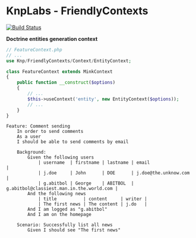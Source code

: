 KnpLabs - FriendlyContexts
================

[![Build Status](https://travis-ci.org/PedroTroller/FriendlyContexts.png)](https://travis-ci.org/PedroTroller/FriendlyContexts)

**Doctrine entities generation context**

```php
// FeatureContext.php
// ...
use Knp/FriendlyContexts/Context/EntityContext;

class FeatureContext extends MinkContext
{
    public function __construct($options)
    {
        // ...
        $this->useContext('entity', new EntityContext($options));
        // ...
    }
}
```
```gherkin
Feature: Comment sending
    In order to send comments
    As a user
    I should be able to send comments by email

    Background:
        Given the following users
            | username  | firstname | lastname | email                                    |
            | j.doe     | John      | DOE      | j.doe@the.unknow.com                     |
            | g.abitbol | George    | ABITBOL  | g.abitbol@classiest.man.in.the.world.com |
        And the following news
            | title          | content     | writer |
            | The first news | The content | j.do   |
        And I am logged as "g.abitbol"
        And I am on the homepage

    Scenario: Successfully list all news
        Given I should see "The first news"
```
